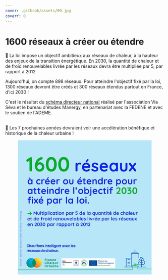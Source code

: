 ```yaml
---
cover: .gitbook/assets/09.jpg
coverY: 0
---
```


# 1600 réseaux à créer ou étendre

🏁 La loi impose un objectif ambitieux aux réseaux de chaleur, à la hauteur des enjeux de la  transition énergétique. En 2030, la quantité de chaleur et de froid renouvelables livrée par les réseaux devra être multipliée par 5, par rapport à 2012

Aujourd'hui, on compte 898 réseaux. Pour atteindre l'objectif fixé par la loi, 1300 réseaux devront être créés et 300 réseaux étendus partout en France, d'ici 2030 !

C'est le résultat du [schéma directeur national](https://www.reseauxdechaleur2030.fr/) réalisé par l'association Via Sèva et le bureau d'études Manergy, en partenariat avec la FEDENE et avec le soutien de l'ADEME.

\
🚀 Les 7 prochaines années devraient voir une accélération bénéfique et historique de la chaleur urbaine !



<figure><img src=".gitbook/assets/1600reseaux.jpg" alt=""><figcaption></figcaption></figure>

